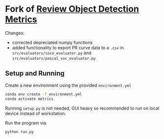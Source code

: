 

# Fork of [Review Object Detection Metrics](https://github.com/rafaelpadilla/review_object_detection_metrics)


Changes:
- corrected depreciated numpy functions 
- added functionality to export PR curve data to a `.csv` in  `src/evaluators/coco_evaluator.py` and `src/evaluators/pascal_voc_evaluator.py` 

## Setup and Running

Create a new environment using the provided `environment.yml`

```sh
conda env create -f environment.yml
conda activate metrics
```
Running `setup.py` is not needed, GUI heavy so recommended to run on local device instead of workstation.

Run the program via. 
```sh
python run.py
```